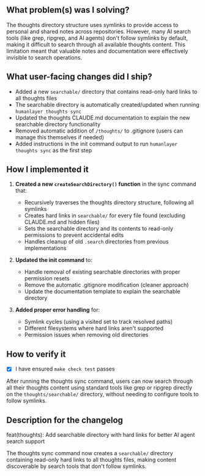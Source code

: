 ## What problem(s) was I solving?

The thoughts directory structure uses symlinks to provide access to personal and shared notes across repositories. However, many AI search tools (like grep, ripgrep, and AI agents) don't follow symlinks by default, making it difficult to search through all available thoughts content. This limitation meant that valuable notes and documentation were effectively invisible to search operations.

## What user-facing changes did I ship?

- Added a new `searchable/` directory that contains read-only hard links to all thoughts files
- The searchable directory is automatically created/updated when running `humanlayer thoughts sync`
- Updated the thoughts CLAUDE.md documentation to explain the new searchable directory functionality
- Removed automatic addition of `/thoughts/` to .gitignore (users can manage this themselves if needed)
- Added instructions in the init command output to run `humanlayer thoughts sync` as the first step

## How I implemented it

1. **Created a new `createSearchDirectory()` function** in the sync command that:

   - Recursively traverses the thoughts directory structure, following all symlinks
   - Creates hard links in `searchable/` for every file found (excluding CLAUDE.md and hidden files)
   - Sets the searchable directory and its contents to read-only permissions to prevent accidental edits
   - Handles cleanup of old `.search` directories from previous implementations

2. **Updated the init command** to:

   - Handle removal of existing searchable directories with proper permission resets
   - Remove the automatic .gitignore modification (cleaner approach)
   - Update the documentation template to explain the searchable directory

3. **Added proper error handling** for:
   - Symlink cycles (using a visited set to track resolved paths)
   - Different filesystems where hard links aren't supported
   - Permission issues when removing old directories

## How to verify it

- [x] I have ensured `make check test` passes

After running the thoughts sync command, users can now search through all their thoughts content using standard tools like grep or ripgrep directly on the `thoughts/searchable/` directory, without needing to configure tools to follow symlinks.

## Description for the changelog

feat(thoughts): Add searchable directory with hard links for better AI agent search support

The thoughts sync command now creates a `searchable/` directory containing read-only hard links to all thoughts files, making content discoverable by search tools that don't follow symlinks.
